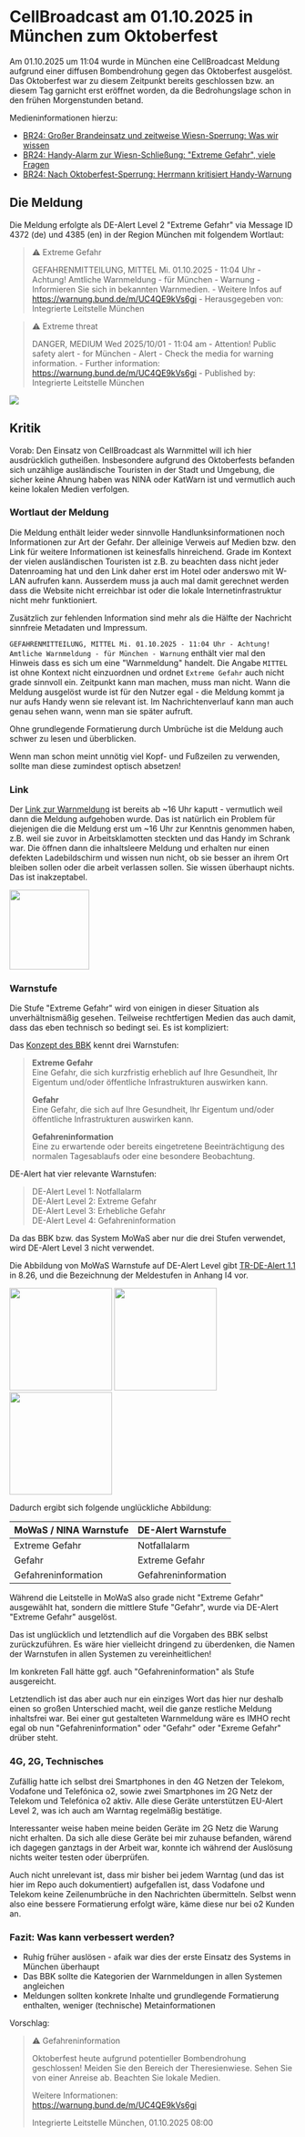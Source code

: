# CellBroadcast am 01.10.2025 in München zum Oktoberfest

Am 01.10.2025 um 11:04 wurde in München eine CellBroadcast Meldung aufgrund einer diffusen Bombendrohung gegen das Oktoberfest ausgelöst. Das Oktoberfest war zu diesem Zeitpunkt bereits geschlossen bzw. an diesem Tag garnicht erst eröffnet worden, da die Bedrohungslage schon in den frühen Morgenstunden betand.

Medieninformationen hierzu:
- [BR24: Großer Brandeinsatz und zeitweise Wiesn-Sperrung: Was wir wissen
](https://www.br.de/nachrichten/bayern/grosser-brandeinsatz-und-zeitweise-wiesn-sperrung-was-wir-wissen,UyNeYtd)
- [BR24: Handy-Alarm zur Wiesn-Schließung: "Extreme Gefahr", viele Fragen](https://www.br.de/nachrichten/bayern/extreme-gefahr-wirbel-um-handy-alarm-wegen-wiesn-schliessung,UyO5gh4)
- [BR24: Nach Oktoberfest-Sperrung: Herrmann kritisiert Handy-Warnung](https://www.br.de/nachrichten/bayern/nach-oktoberfest-sperrung-herrmann-kritisiert-handy-warnung,UyT9eET)

## Die Meldung
Die Meldung erfolgte als DE-Alert Level 2 "Extreme Gefahr" via Message ID 4372 (de) und 4385 (en) in der Region München mit folgendem Wortlaut:

> ⚠️ Extreme Gefahr
> 
> GEFAHRENMITTEILUNG, MITTEL Mi. 01.10.2025 - 11:04 Uhr - Achtung! Amtliche Warnmeldung - für München - Warnung - Informieren Sie sich in bekannten Warnmedien. - Weitere Infos auf https://warnung.bund.de/m/UC4QE9kVs6gi - Herausgegeben von: Integrierte Leitstelle München

> ⚠️ Extreme threat
> 
> DANGER, MEDIUM Wed 2025/10/01 - 11:04 am - Attention! Public safety alert - for München - Alert - Check the media for warning information. - Further information: https://warnung.bund.de/m/UC4QE9kVs6gi - Published by: Integrierte Leitstelle München

<img src="res/img/2025-10-01_Warnmeldung.png">

## Kritik

Vorab: Den Einsatz von CellBroadcast als Warnmittel will ich hier ausdrücklich gutheißen. Insbesondere aufgrund des Oktoberfests befanden sich unzählige ausländische Touristen in der Stadt und Umgebung, die sicher keine Ahnung haben was NINA oder KatWarn ist und vermutlich auch keine lokalen Medien verfolgen.

### Wortlaut der Meldung
Die Meldung enthält leider weder sinnvolle Handlunksinformationen noch Informationen zur Art der Gefahr. Der alleinige Verweis auf Medien bzw. den Link für weitere Informationen ist keinesfalls hinreichend. Grade im Kontext der vielen ausländischen Touristen ist z.B. zu beachten dass nicht jeder Datenroaming hat und den Link daher erst im Hotel oder anderswo mit W-LAN aufrufen kann. Ausserdem muss ja auch mal damit gerechnet werden dass die Website nicht erreichbar ist oder die lokale Internetinfrastruktur nicht mehr funktioniert.

Zusätzlich zur fehlenden Information sind mehr als die Hälfte der Nachricht sinnfreie Metadaten und Impressum.

`GEFAHRENMITTEILUNG, MITTEL Mi. 01.10.2025 - 11:04 Uhr - Achtung! Amtliche Warnmeldung - für München - Warnung` enthält vier mal den Hinweis dass es sich um eine "Warnmeldung" handelt. Die Angabe `MITTEL` ist ohne Kontext nicht einzuordnen und ordnet `Extreme Gefahr` auch nicht grade sinnvoll ein.
Zeitpunkt kann man machen, muss man nicht. Wann die Meldung ausgelöst wurde ist für den Nutzer egal - die Meldung kommt ja nur aufs Handy wenn sie relevant ist. Im Nachrichtenverlauf kann man auch genau sehen wann, wenn man sie später aufruft.

Ohne grundlegende Formatierung durch Umbrüche ist die Meldung auch schwer zu lesen und überblicken.

Wenn man schon meint unnötig viel Kopf- und Fußzeilen zu verwenden, sollte man diese zumindest optisch absetzen!

### Link
Der [Link zur Warnmeldung](https://warnung.bund.de/m/UC4QE9kVs6gi) ist bereits ab ~16 Uhr kaputt - vermutlich weil dann die Meldung aufgehoben wurde. Das ist natürlich ein Problem für diejenigen die die Meldung erst um ~16 Uhr zur Kenntnis genommen haben, z.B. weil sie zuvor in Arbeitsklamotten steckten und das Handy im Schrank war.
Die öffnen dann die inhaltsleere Meldung und erhalten nur einen defekten Ladebildschirm und wissen nun nicht, ob sie besser an ihrem Ort bleiben sollen oder die arbeit verlassen sollen. Sie wissen überhaupt nichts. Das ist inakzeptabel. 

<img src="res/img/2025-10-01_warnung_loading.png" height="140">

### Warnstufe
Die Stufe "Extreme Gefahr" wird von einigen in dieser Situation als unverhältnismäßig gesehen. Teilweise rechtfertigen Medien das auch damit, dass das eben technisch so bedingt sei. Es ist kompliziert:

Das [Konzept des BBK](https://www.bbk.bund.de/DE/Warnung-Vorsorge/Warn-App-NINA/Funktion-Inhalt/Warnmeldungen/_documents/dossier_warnmeldungen-3.html?nn=20098#vt-sprg-1) kennt drei Warnstufen:

> **Extreme Gefahr**  
> Eine Gefahr, die sich kurzfristig erheblich auf Ihre Gesundheit, Ihr Eigentum und/oder öffentliche Infrastrukturen auswirken kann.
> 
> **Gefahr**  
> Eine Gefahr, die sich auf Ihre Gesundheit, Ihr Eigentum und/oder öffentliche Infrastrukturen auswirken kann.
> 
> **Gefahreninformation**  
> Eine zu erwartende oder bereits eingetretene Beeinträchtigung des normalen Tagesablaufs oder eine besondere Beobachtung.

DE-Alert hat vier relevante Warnstufen:

> DE-Alert Level 1: Notfallalarm   
> DE-Alert Level 2: Extreme Gefahr   
> DE-Alert Level 3: Erhebliche Gefahr  
> DE-Alert Level 4: Gefahreninformation  

Da das BBK bzw. das System MoWaS aber nur die drei Stufen verwendet, wird DE-Alert Level 3 nicht verwendet.

Die Abbildung von MoWaS Warnstufe auf DE-Alert Level gibt [TR-DE-Alert 1.1](https://www.bundesnetzagentur.de/SharedDocs/Downloads/DE/Sachgebiete/Telekommunikation/Unternehmen_Institutionen/Anbieterpflichten/OeffentlicheSicherheit/DEAlert/Downlaod_TR-DE-Alert_1.1_Final.pdf) in 8.26, und die Bezeichnung der Meldestufen in Anhang I4 vor.

<img src="res/img/MoWaS_NINA_Warnstufen.png" height="180"> <img src="res/img/TR-DE-Alert_1.1_Final_Warnstufen_Abbildung.png" height="180"> <img src="res/img/TR-DE-Alert_1.1_Final_Warnstufen_Tabelle.png" height="180">

Dadurch ergibt sich folgende unglückliche Abbildung:

| MoWaS / NINA Warnstufe | DE-Alert Warnstufe  |
| ---------------------- | ------------------- |
| Extreme Gefahr         | Notfallalarm        |
| Gefahr                 | Extreme Gefahr      |
| Gefahreninformation    | Gefahreninformation |

Während die Leitstelle in MoWaS also grade nicht "Extreme Gefahr" ausgewählt hat, sondern die mittlere Stufe "Gefahr", wurde via DE-Alert "Extreme Gefahr" ausgelöst.

Das ist unglücklich und letztendlich auf die Vorgaben des BBK selbst zurückzuführen. Es wäre hier vielleicht dringend zu überdenken, die Namen der Warnstufen in allen Systemen zu vereinheitlichen!

Im konkreten Fall hätte ggf. auch "Gefahreninformation" als Stufe ausgereicht.

Letztendlich ist das aber auch nur ein einziges Wort das hier nur deshalb einen so großen Unterschied macht, weil die ganze restliche Meldung inhaltsfrei war. Bei einer gut gestalteten Warnmeldung wäre es IMHO recht egal ob nun "Gefahreninformation" oder "Gefahr" oder "Exreme Gefahr" drüber steht.

### 4G, 2G, Technisches
Zufällig hatte ich selbst drei Smartphones in den 4G Netzen der Telekom, Vodafone und Telefónica o2, sowie zwei Smartphones im 2G Netz der Telekom und Telefónica o2 aktiv. Alle diese Geräte unterstützen EU-Alert Level 2, was ich auch am Warntag regelmäßig bestätige.

Interessanter weise haben meine beiden Geräte im 2G Netz die Warung nicht erhalten. Da sich alle diese Geräte bei mir zuhause befanden, wärend ich dagegen ganztags in der Arbeit war, konnte ich während der Auslösung nichts weiter testen oder überprüfen.

Auch nicht unrelevant ist, dass mir bisher bei jedem Warntag (und das ist hier im Repo auch dokumentiert) aufgefallen ist, dass Vodafone und Telekom keine Zeilenumbrüche in den Nachrichten übermitteln. Selbst wenn also eine bessere Formatierung erfolgt wäre, käme diese nur bei o2 Kunden an.

### Fazit: Was kann verbessert werden?
- Ruhig früher auslösen - afaik war dies der erste Einsatz des Systems in München überhaupt
- Das BBK sollte die Kategorien der Warnmeldungen in allen Systemen angleichen
- Meldungen sollten konkrete Inhalte und grundlegende Formatierung enthalten, weniger (technische) Metainformationen

Vorschlag:
> ⚠️ Gefahreninformation
> 
> Oktoberfest heute aufgrund potentieller Bombendrohung geschlossen! Meiden Sie den Bereich der Theresienwiese. Sehen Sie von einer Anreise ab. Beachten Sie lokale Medien.
> 
> Weitere Informationen:  
> https://warnung.bund.de/m/UC4QE9kVs6gi
> 
> Integrierte Leitstelle München, 01.10.2025 08:00